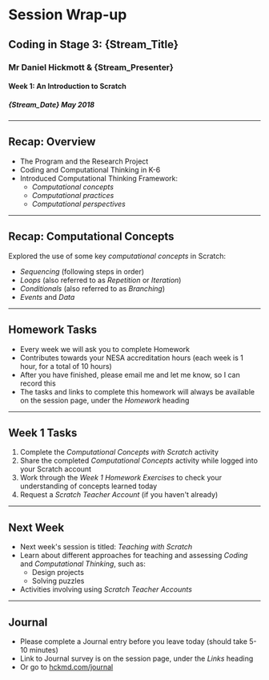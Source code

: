 # Session Wrap-up

## Coding in Stage 3: {Stream_Title}

### Mr Daniel Hickmott & {Stream_Presenter}

#### Week 1: An Introduction to Scratch

##### {Stream_Date} May 2018

---

## Recap: Overview

- The Program and the Research Project
- Coding and Computational Thinking in K-6
- Introduced Computational Thinking Framework:
	- *Computational concepts*
	- *Computational practices*
	- *Computational perspectives*

---

## Recap: Computational Concepts

Explored the use of some key *computational concepts* in Scratch:

- *Sequencing* (following steps in order)
- *Loops* (also referred to as *Repetition* or *Iteration*)
- *Conditionals* (also referred to as *Branching*)
- *Events* and *Data*

---

## Homework Tasks

- Every week we will ask you to complete Homework
- Contributes towards your NESA accreditation hours (each week is 1 hour, for a total of 10 hours)
- After you have finished, please email me and let me know, so I can record this
- The tasks and links to complete this homework will always be available on the session page, under the *Homework* heading 	

---

## Week 1 Tasks


1. Complete the *Computational Concepts with Scratch* activity
2. Share the completed *Computational Concepts* activity while logged into your Scratch account
3. Work through the *Week 1 Homework Exercises* to check your understanding of concepts learned today
4. Request a *Scratch Teacher Account* (if you haven't already)

---

## Next Week

- Next week's session is titled: *Teaching with Scratch*
- Learn about different approaches for teaching and assessing *Coding* and *Computational Thinking*, such as:
	- Design projects
	- Solving puzzles
- Activities involving using *Scratch Teacher Accounts*

---

## Journal

- Please complete a Journal entry before you leave today (should take 5-10 minutes)
- Link to Journal survey is on the session page, under the *Links* heading
- Or go to [hckmd.com/journal](hckmd.com/journal)







